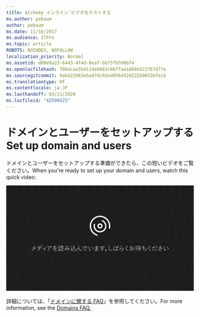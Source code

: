 ```yaml
---
title: Alchemy インライン ビデオをテストする
ms.author: pebaum
author: pebaum
ms.date: 11/16/2017
ms.audience: ITPro
ms.topic: article
ROBOTS: NOINDEX, NOFOLLOW
localization_priority: Normal
ms.assetid: d00e9a23-6443-4f4d-8ea7-bb75fb590b74
ms.openlocfilehash: 700acaa5bd114e6883c66ffaa1d60a523767d77e
ms.sourcegitcommit: 9ab422063e5a474c92ed956d42d222b90336fecb
ms.translationtype: HT
ms.contentlocale: ja-JP
ms.lasthandoff: 03/11/2020
ms.locfileid: "42599525"
---
```

# <a name="set-up-domain-and-users"></a><span data-ttu-id="53d4d-102">ドメインとユーザーをセットアップする</span><span class="sxs-lookup"><span data-stu-id="53d4d-102">Set up domain and users</span></span>

<span data-ttu-id="53d4d-103">ドメインとユーザーをセットアップする準備ができたら、この短いビデオをご覧ください。</span><span class="sxs-lookup"><span data-stu-id="53d4d-103">When you're ready to set up your domain and users, watch this quick video:</span></span>
  
![ご使用のブラウザーはビデオをサポートしていません。Microsoft Silverlight、Adobe Flash Player、または Internet Explorer 9 をインストールしてください。](media/MSN_Video_Widget.gif)
  
<span data-ttu-id="53d4d-106">詳細については、「[ドメインに関する FAQ](https://docs.microsoft.com/office365/admin/setup/domains-faq)」を参照してください。</span><span class="sxs-lookup"><span data-stu-id="53d4d-106">For more information, see the [Domains FAQ.](https://docs.microsoft.com/office365/admin/setup/domains-faq)</span></span>